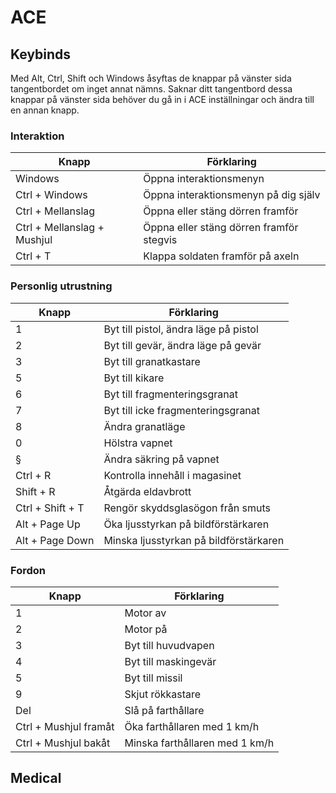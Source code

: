 # ACE

## Keybinds

Med Alt, Ctrl, Shift och Windows åsyftas de knappar på vänster sida tangentbordet om inget annat nämns.
Saknar ditt tangentbord dessa knappar på vänster sida behöver du gå in i ACE inställningar och ändra till en annan knapp.

### Interaktion

Knapp | Förklaring
--- | ---
Windows | Öppna interaktionsmenyn
Ctrl + Windows | Öppna interaktionsmenyn på dig själv
Ctrl + Mellanslag | Öppna eller stäng dörren framför
Ctrl + Mellanslag + Mushjul | Öppna eller stäng dörren framför stegvis
Ctrl + T | Klappa soldaten framför på axeln

### Personlig utrustning

Knapp | Förklaring
--- | ---
1 | Byt till pistol, ändra läge på pistol
2 | Byt till gevär, ändra läge på gevär
3 | Byt till granatkastare
5 | Byt till kikare
6 | Byt till fragmenteringsgranat
7 | Byt till icke fragmenteringsgranat
8 | Ändra granatläge
0 | Hölstra vapnet
§ | Ändra säkring på vapnet
Ctrl + R | Kontrolla innehåll i magasinet
Shift + R | Åtgärda eldavbrott
Ctrl + Shift + T | Rengör skyddsglasögon från smuts
Alt + Page Up | Öka ljusstyrkan på bildförstärkaren
Alt + Page Down | Minska ljusstyrkan på bildförstärkaren

### Fordon

Knapp | Förklaring
--- | ---
1 | Motor av
2 | Motor på
3 | Byt till huvudvapen
4 | Byt till maskingevär
5 | Byt till missil
9 | Skjut rökkastare
Del | Slå på farthållare
Ctrl + Mushjul framåt | Öka farthållaren med 1 km/h
Ctrl + Mushjul bakåt | Minska farthållaren med 1 km/h

## Medical
